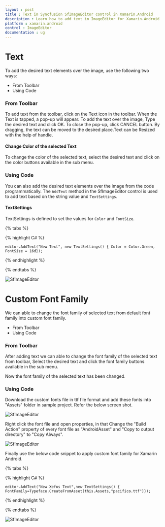 ```yaml
---
layout : post
title : Text in Syncfusion SfImageEditor control in Xamarin.Android
description : Learn how to add text in ImageEditor for Xamarin.Android.
platform : xamarin.android
control : ImageEditor
documentation : ug
---
```


# Text

To add the desired text elements over the image, use the following two ways:

* From Toolbar
* Using Code

### From Toolbar

To add text from the toolbar, click on the Text icon in the toolbar. When the Text is tapped, a pop-up will appear. To add the text over the image, Type the desired text and click OK. To close the pop-up, click CANCEL button. By dragging, the text can be moved to the desired place.Text can be Resized with the help of handle.

#### Change Color of the selected Text

To change the color of the selected text, select the desired text and click on the color buttons available in the sub menu.

### Using Code

You can also add the desired text elements over the image from the code programmatically. The `AddText` method in the SfImageEditor control is used to add text based on the string value and `TextSettings`.

#### TextSettings

TextSettings is defined to set the values for `Color` and `FontSize`.


{% tabs %}

{% highlight C# %}

    editor.AddText("New Text", new TextSettings() { Color = Color.Green, FontSize = 16d});

{% endhighlight %}

{% endtabs %}

![SfImageEditor](ImageEditor_images/text.png)

# Custom Font Family

We can able to change the font family of selected text from default font family into custom font family.

   * From Toolbar
   * Using Code

### From Toolbar

After adding text we can able to change the font family of the selected text from toolbar, Select the desired text and click the font family buttons available in the sub menu.
   
Now the font family of the selected text has been changed.

### Using Code

Download the custom fonts file in ttf file format and add these fonts into "Assets" folder in sample project. Refer the below screen shot.

![SfImageEditor](ImageEditor_images/AndroidCustomFont1.png)
   
Right click the font file and open properties, in that Change the "Build Action" property of every font file as "AndroidAsset" and "Copy to output directory" to "Copy Always".
    
![SfImageEditor](ImageEditor_images/AndroidCustomFont2.png)
    
Finally use the below code snippet to apply custom font family for Xamarin Android.

{% tabs %}

{% highlight C# %}

    editor.AddText("New Xefus Text",new TextSettings() { FontFamily=Typeface.CreateFromAsset(this.Assets,"pacifico.ttf")});

{% endhighlight %}

{% endtabs %}

![SfImageEditor](ImageEditor_images/FontFamily.png)
